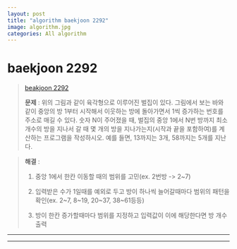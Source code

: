```yaml
---  
layout: post  
title: "algorithm baekjoon 2292"  
image: algorithm.jpg  
categories: All algorithm  
---  
```


# baekjoon 2292  

> [beakjoon 2292](https://www.acmicpc.net/problem/2292)  
>   
> **문제** : 위의 그림과 같이 육각형으로 이루어진 벌집이 있다. 그림에서 보는 바와 같이 중앙의 방 1부터 시작해서 이웃하는 방에 돌아가면서 1씩 증가하는 번호를 주소로 매길 수 있다. 숫자 N이 주어졌을 때, 벌집의 중앙 1에서 N번 방까지 최소 개수의 방을 지나서 갈 때 몇 개의 방을 지나가는지(시작과 끝을 포함하여)를 계산하는 프로그램을 작성하시오. 예를 들면, 13까지는 3개, 58까지는 5개를 지난다.  

> **해결** :  
> 1. 중앙 1에서 한칸 이동할 때의 범위를 고민(ex. 2번방 -> 2~7)  
> 
> 2. 입력받은 수가 1일때를 예외로 두고 방이 하나씩 늘어갈때마다 범위의 패턴을 확인(ex. 2~7, 8~19, 20~37, 38~61등등)  
> 
> 3. 방이 한칸 증가할때마다 범위를 지정하고 입력값이 이에 해당한다면 방 개수 출력  

---  

<script src="https://gist.github.com/nnlog/66e619e869f4cd71c3b7a6419eb486c3.js"></script>  

---   
